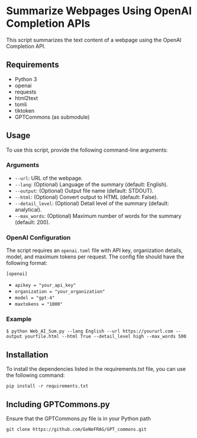 # Summarize Webpages Using OpenAI Completion APIs

This script summarizes the text content of a webpage using the OpenAI Completion API.

## Requirements
* Python 3
* openai
* requests
* html2text
* tomli
* tiktoken
* GPTCommons (as submodule)

## Usage

To use this script, provide the following command-line arguments:

### Arguments

- `--url`: URL of the webpage.
- `--lang`: (Optional) Language of the summary (default: English).
- `--output`: (Optional) Output file name (default: STDOUT).
- `--html`: (Optional) Convert output to HTML (default: False).
- `--detail_level`: (Optional) Detail level of the summary (default: analytical).
- `--max_words`: (Optional) Maximum number of words for the summary (default: 200).

### OpenAI Configuration

The script requires an `openai.toml` file with API key, organization details, model, and maximum tokens per request. The config file should have the following format:

`[openai]`
- `apikey = "your_api_key"`
- `organization = "your_organization"`
- `model = "gpt-4"`
- `maxtokens = "1000"`

### Example

`$ python Web_AI_Sum.py --lang English --url https://yoururl.com --output yourfile.html --html True --detail_level high --max_words 500`

## Installation

To install the dependencies listed in the requirements.txt file, you can use the following command:

`pip install -r requirements.txt`

## Including GPTCommons.py

Ensure that the GPTCommons.py file is in your Python path

`git clone https://github.com/GeNeFRAG/GPT_commons.git`